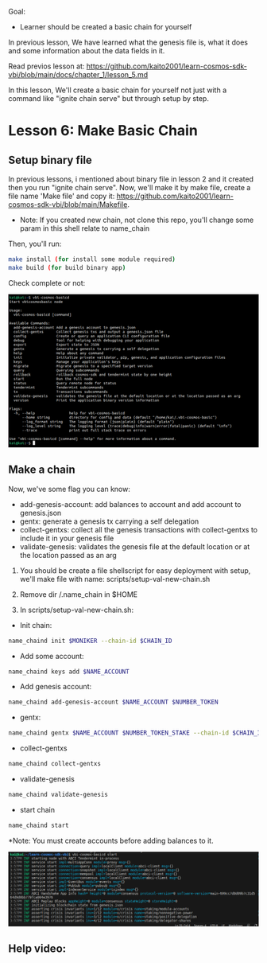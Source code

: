 Goal:
* Learner should be created a basic chain for yourself

In previous lesson, We have learned what the genesis file is, what it does and some information about the data fields in it. 

Read previos lesson at: https://github.com/kaito2001/learn-cosmos-sdk-vbi/blob/main/docs/chapter_1/lesson_5.md

In this lesson, We'll create a basic chain for yourself not just with a command like "ignite chain serve" but through setup by step.

# Lesson 6: Make Basic Chain

## Setup binary file

In previous lessons, i mentioned about binary file in lesson 2 and it created then you run "ignite chain serve". Now, we'll make it by make file, create a file name 'Make file' and copy it: https://github.com/kaito2001/learn-cosmos-sdk-vbi/blob/main/Makefile.

* Note: If you created new chain, not clone this repo, you'll change some param in this shell relate to name_chain

Then, you'll run:
```bash
make install (for install some module required)
make build (for build binary app)
```
Check complete or not:

![result](images/bin_file.png)

## Make a chain

Now, we've some flag you can know:

* add-genesis-account: add balances to account and add account to genesis.json
* gentx: generate a genesis tx carrying a self delegation
* collect-gentxs: collect all the genesis transactions with collect-gentxs to include it in your genesis file
* validate-genesis: validates the genesis file at the default location or at the location passed as an arg

1. You should be create a file shellscript for easy deployment with setup, we'll make file with name: scripts/setup-val-new-chain.sh 

2. Remove dir /.name_chain in $HOME

3. In scripts/setup-val-new-chain.sh:

* Init chain: 
```bash
name_chaind init $MONIKER --chain-id $CHAIN_ID
```

* Add some account:
```bash
name_chaind keys add $NAME_ACCOUNT
```

* Add genesis account:
```bash
name_chaind add-genesis-account $NAME_ACCOUNT $NUMBER_TOKEN
```

* gentx:
```bash
name_chaind gentx $NAME_ACCOUNT $NUMBER_TOKEN_STAKE --chain-id $CHAIN_ID
```

* collect-gentxs
```bash
name_chaind collect-gentxs
```

* validate-genesis
```bash
name_chaind validate-genesis
```

* start chain
```bash
name_chaind start
```

*Note: You must create accounts before adding balances to it.

![result](images/run_success.png)

## Help video: